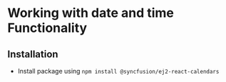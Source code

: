 # Working with date and time Functionality

## Installation
- Install package using ```npm install @syncfusion/ej2-react-calendars```



